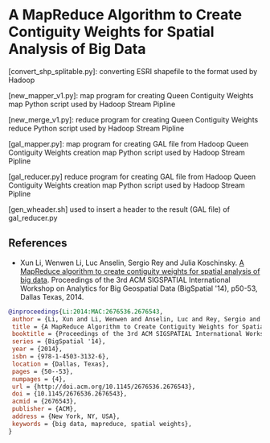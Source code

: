 A MapReduce Algorithm to Create Contiguity Weights for Spatial Analysis of Big Data
=========

[convert_shp_splitable.py]: 
converting ESRI shapefile to the format used by Hadoop

[new_mapper_v1.py]:
map program for creating Queen Contiguity Weights
map Python script used by Hadoop Stream Pipline

[new_merge_v1.py]:
reduce program for creating Queen Contiguity Weights
reduce Python script used by Hadoop Stream Pipline

[gal_mapper.py]:
map program for creating GAL file from Hadoop Queen Contiguity Weights creation
map Python script used by Hadoop Stream Pipline

[gal_reducer.py]
reduce program for creating GAL file from Hadoop Queen Contiguity Weights creation
map Python script used by Hadoop Stream Pipline

[gen_wheader.sh]
used to insert a header to the result (GAL file) of gal_reducer.py

## References ##
* Xun Li, Wenwen Li, Luc Anselin, Sergio Rey and Julia Koschinsky. [A MapReduce algorithm to create contiguity weights for spatial analysis of big data](http://www.public.asu.edu/~xunli/p50-li.pdf).
  Proceedings of the 3rd ACM SIGSPATIAL International Workshop on Analytics for Big Geospatial Data (BigSpatial '14), p50-53, Dallas Texas, 2014.


```bibtex
@inproceedings{Li:2014:MAC:2676536.2676543,
 author = {Li, Xun and Li, Wenwen and Anselin, Luc and Rey, Sergio and Koschinsky, Julia},
 title = {A MapReduce Algorithm to Create Contiguity Weights for Spatial Analysis of Big Data},
 booktitle = {Proceedings of the 3rd ACM SIGSPATIAL International Workshop on Analytics for Big Geospatial Data},
 series = {BigSpatial '14},
 year = {2014},
 isbn = {978-1-4503-3132-6},
 location = {Dallas, Texas},
 pages = {50--53},
 numpages = {4},
 url = {http://doi.acm.org/10.1145/2676536.2676543},
 doi = {10.1145/2676536.2676543},
 acmid = {2676543},
 publisher = {ACM},
 address = {New York, NY, USA},
 keywords = {big data, mapreduce, spatial weights},
} 
```
